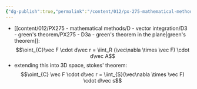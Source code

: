 ```yaml
---
{"dg-publish":true,"permalink":"/content/012/px-275-mathematical-methods/e-stoke-s-theorem-and-the-divergence-theorem/px-275-e1a-stokes-theorem/","created":"2024-11-25T10:50:32.000+00:00","updated":"2024-11-28T12:32:36.808+00:00"}
---
```


- [[content/012/PX275 - mathematical methods/D - vector integration/D3 - green's theorem/PX275 - D3a - green's theorem in the plane\|green's theorem]]: 
$$\oint_{C}\vec F \cdot d\vec r = \iint_R (\vec\nabla \times \vec F) \cdot d\vec A$$
- extending this into 3D space, stokes' theorem: 
$$\oint_{C} \vec F \cdot d\vec r = \iint_{S}(\vec\nabla \times \vec F) \cdot d\vec s$$
